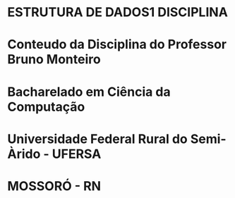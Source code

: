 # ESTRUTURA DE DADOS1 DISCIPLINA
# Conteudo da Disciplina do Professor Bruno Monteiro
# Bacharelado em Ciência da Computação
# Universidade Federal Rural do Semi-Àrido - UFERSA 
# MOSSORÓ - RN
